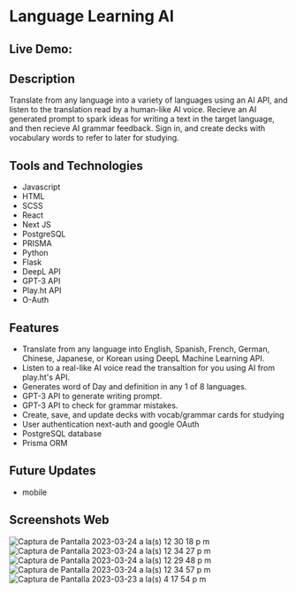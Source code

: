 # Language Learning AI
## Live Demo:
## Description
Translate from any language into a variety of languages using an AI API, and listen to the translation read by a human-like AI voice. Recieve an AI generated prompt to spark ideas for writing a text in the target language, and then recieve AI grammar feedback. Sign in, and create decks with vocabulary words to refer to later for studying. 
## Tools and Technologies 
- Javascript 
- HTML
- SCSS
- React
- Next JS
- PostgreSQL
- PRISMA
- Python
- Flask
- DeepL API
- GPT-3 API
- Play.ht API
- O-Auth
## Features 
 - Translate from any language into English, Spanish, French, German, Chinese, Japanese, or Korean using DeepL Machine Learning API.
 - Listen to a real-like AI voice read the transaltion for you using AI from play.ht's API.
 - Generates word of Day and definition in any 1 of 8 languages.
 - GPT-3 API to generate writing prompt.
 - GPT-3 API to check for grammar mistakes.
 - Create, save, and update decks with vocab/grammar cards for studying
 - User authentication next-auth and google OAuth
 - PostgreSQL database 
 - Prisma ORM
## Future Updates
- mobile
## Screenshots Web
![Captura de Pantalla 2023-03-24 a la(s) 12 30 18 p m](https://user-images.githubusercontent.com/75180391/227585843-efbc7940-8e68-415f-9590-ba23b20b11eb.jpg)
![Captura de Pantalla 2023-03-24 a la(s) 12 34 27 p m](https://user-images.githubusercontent.com/75180391/227586588-80b13bdf-8ddf-486a-9a5d-e9c9db921e80.jpg)
![Captura de Pantalla 2023-03-24 a la(s) 12 29 48 p m](https://user-images.githubusercontent.com/75180391/227585938-5f9aeec0-d93b-45a1-93bf-070e3c2e2e56.jpg)
![Captura de Pantalla 2023-03-24 a la(s) 12 34 57 p m](https://user-images.githubusercontent.com/75180391/227586639-44e15b47-3ccd-416b-88ef-4bb1fea37311.jpg)
![Captura de Pantalla 2023-03-23 a la(s) 4 17 54 p m](https://user-images.githubusercontent.com/75180391/227342866-af93960b-ed45-43aa-8c09-8a02e4bfeb2a.jpg)

